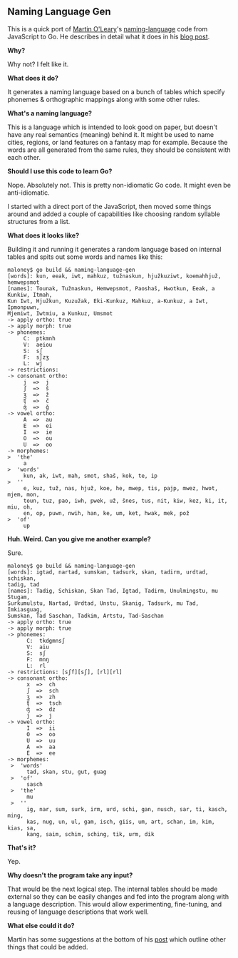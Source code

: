Naming Language Gen
---

This is a quick port of [Martin O'Leary](http://mewo2.com)'s [naming-language](https://github.com/mewo2/naming-language) code from JavaScript to Go.  He describes in detail what it does in his [blog post](http://mewo2.com/notes/naming-language/).

**Why?**

Why not?  I felt like it.

**What does it do?**

It generates a naming language based on a bunch of tables which specify phonemes & orthographic mappings along with some other rules.

**What's a naming language?**

This is a language which is intended to look good on paper, but doesn't have any real semantics (meaning) behind it.  It might be used to name cities, regions, or land features on a fantasy map for example.  Because the words are all generated from the same rules, they should be consistent with each other.

**Should I use this code to learn Go?**

Nope.  Absolutely not.  This is pretty non-idiomatic Go code.  It might even be anti-idiomatic.

I started with a direct port of the JavaScript, then moved some things around and added a couple of capabilities like choosing random syllable structures from a list.

**What does it looks like?**

Building it and running it generates a random language based on internal tables and spits out some words and names like this:

```
maloney$ go build && naming-language-gen
[words]: kun, eeak, iwt, mahkuz, tužnaskun, hjužkuziwt, koemahhjuž, hemwepsmot
[names]: Tounak, Tužnaskun, Hemwepsmot, Paoshaš, Hwotkun, Eeak, a Kunkiw, Itmah,
Kun Iwt, Hjužkun, Kuzužak, Eki-Kunkuz, Mahkuz, a-Kunkuz, a Iwt, Ipmonpuwn,
Mjemiwt, Iwtmiu, a Kunkuz, Umsmot
-> apply ortho: true
-> apply morph: true
-> phonemes:
     C:  ptkmnh
     V:  aeiou
     S:  sʃ
     F:  sʃzʒ
     L:  wj
-> restrictions:
-> consonant ortho:
     j  =>  j
     ʃ  =>  š
     ʒ  =>  ž
     ʧ  =>  č
     ʤ  =>  ǧ
-> vowel ortho:
     A  =>  au
     E  =>  ei
     I  =>  ie
     O  =>  ou
     U  =>  oo
-> morphemes:
>  'the'
     a
>  'words'
     kun, ak, iwt, mah, smot, shaš, kok, te, ip
>  ''
     e, kuz, tuž, nas, hjuž, koe, he, mwep, tis, pajp, mwez, hwot, mjem, mon,
     toun, tuz, pao, iwh, pwek, už, šnes, tus, nit, kiw, kez, ki, it, miu, oh,
     en, op, puwn, nwih, han, ke, um, ket, hwak, mek, pož
>  'of'
     up
```

**Huh.  Weird.  Can you give me another example?**

Sure.

```
maloney$ go build && naming-language-gen
[words]: igtad, nartad, sumskan, tadsurk, skan, tadirm, urdtad, schiskan,
tadig, tad
[names]: Tadig, Schiskan, Skan Tad, Igtad, Tadirm, Unulmingstu, mu Stugam,
Surkumulstu, Nartad, Urdtad, Unstu, Skanig, Tadsurk, mu Tad, Imkiasguag,
Sumskan, Tad Saschan, Tadkim, Artstu, Tad-Saschan
-> apply ortho: true
-> apply morph: true
-> phonemes:
      C:  tkdgmnsʃ
      V:  aiu
      S:  sʃ
      F:  mnŋ
      L:  rl
-> restrictions: [sʃf][sʃ], [rl][rl]
-> consonant ortho:
      x  =>  ch
      ʃ  =>  sch
      ʒ  =>  zh
      ʧ  =>  tsch
      ʤ  =>  dz
      j  =>  j
-> vowel ortho:
      I  =>  ii
      O  =>  oo
      U  =>  uu
      A  =>  aa
      E  =>  ee
-> morphemes:
 >  'words'
      tad, skan, stu, gut, guag
 >  'of'
      sasch
 >  'the'
      mu
 >  ''
      ig, nar, sum, surk, irm, urd, schi, gan, nusch, sar, ti, kasch, ming,
      kas, nug, un, ul, gam, isch, giis, um, art, schan, im, kim, kias, sa,
      kang, saim, schim, sching, tik, urm, dik
```

**That's it?**

Yep.

**Why doesn't the program take any input?**

That would be the next logical step.  The internal tables should be made external so they can be easily changes and fed into the program along with a language description.  This would allow experimenting, fine-tuning, and reusing of language descriptions that work well.

**What else could it do?**

Martin has some suggestions at the bottom of his [post](http://mewo2.com/notes/naming-language/) which outline other things that could be added.
